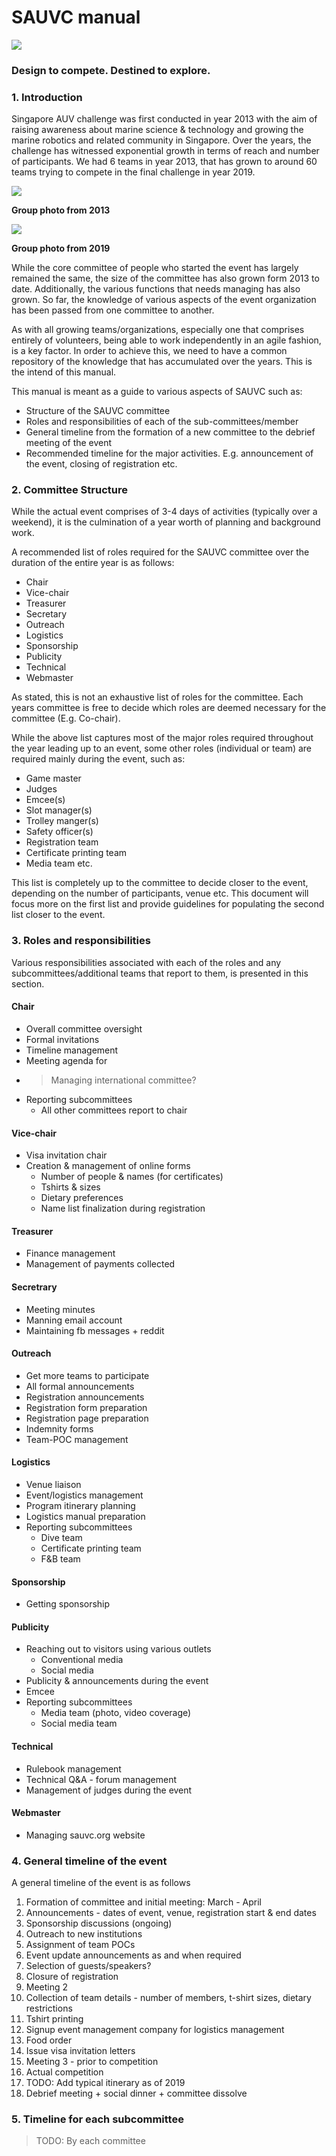 # SAUVC manual



![](https://sauvc.org/img/logo_notext.png)



### Design to compete. Destined to explore.

### 1. Introduction
Singapore AUV challenge was first conducted in year 2013 with the aim of raising awareness about marine science & technology and growing the marine robotics and related community in Singapore. Over the years, the challenge has witnessed exponential growth in terms of reach and number of participants. We had 6 teams in year 2013, that has grown to around 60 teams trying to compete in the final challenge in year 2019.


![](images/2013.jpg)

**Group photo from 2013** 

![](images/2019.jpg)

**Group photo from 2019**

While the core committee of people who started the event has largely remained the same, the size of the committee has also grown form 2013 to date. Additionally, the various functions that needs managing has also grown. So far, the knowledge of various aspects of the event organization has been passed from one committee to another.

As with all growing teams/organizations, especially one that comprises entirely of volunteers, being able to work independently in an agile fashion, is a key factor. In order to achieve this, we need to have a common repository of the knowledge that has accumulated over the years. This is the intend of this manual.

This manual is meant as a guide to various aspects of SAUVC such as:
- Structure of the SAUVC committee
- Roles and responsibilities of each of the sub-committees/member
- General timeline from the formation of a new committee to the debrief meeting of the event
- Recommended timeline for the major activities. E.g. announcement of the event, closing of registration etc.

### 2. Committee Structure
While the actual event comprises of 3-4 days of activities (typically over a weekend), it is the culmination of a year worth of planning and background work.

A recommended list of roles required for the SAUVC committee over the duration of the entire year is as follows:
- Chair
- Vice-chair
- Treasurer
- Secretary
- Outreach
- Logistics
- Sponsorship
- Publicity
- Technical
- Webmaster

As stated, this is not an exhaustive list of roles for the committee. Each years committee is free to decide which roles are deemed necessary for the committee (E.g. Co-chair).

While the above list captures most of the major roles required throughout the year leading up to an event, some other roles (individual or team) are required mainly during the event, such as:
- Game master
- Judges
- Emcee(s)
- Slot manager(s)
- Trolley manger(s)
- Safety officer(s)
- Registration team
- Certificate printing team
- Media team etc.

This list is completely up to the committee to decide closer to the event, depending on the number of participants, venue etc. This document will focus more on the first list and provide guidelines for populating the second list closer to the event.

### 3. Roles and responsibilities
Various responsibilities associated with each of the roles and any subcommittees/additional teams that report to them, is presented in this section.

#### Chair
- Overall committee oversight
- Formal invitations
- Timeline management
- Meeting agenda for
- > Managing international committee?
- Reporting subcommittees
  - All other committees report to chair

#### Vice-chair
- Visa invitation chair
- Creation & management of online forms
  - Number of people & names (for certificates)
  - Tshirts & sizes
  - Dietary preferences
  - Name list finalization during registration

#### Treasurer
- Finance management
- Management of payments collected

#### Secretrary
- Meeting minutes
- Manning email account
- Maintaining fb messages + reddit

#### Outreach
- Get more teams to participate
- All formal announcements
- Registration announcements
- Registration form preparation
- Registration page preparation
- Indemnity forms
- Team-POC management

#### Logistics
- Venue liaison
- Event/logistics management
- Program itinerary planning
- Logistics manual preparation
- Reporting subcommittees
  - Dive team
  - Certificate printing team
  - F&B team

#### Sponsorship
- Getting sponsorship

#### Publicity
- Reaching out to visitors using various outlets
  - Conventional media
  - Social media
- Publicity & announcements during the event
- Emcee
- Reporting subcommittees
  - Media team (photo, video coverage)
  - Social media team

#### Technical
- Rulebook management
- Technical Q&A - forum management
- Management of judges during the event

#### Webmaster
- Managing sauvc.org website

### 4. General timeline of the event
A general timeline of the event is as follows
1. Formation of committee and initial meeting: March - April
2. Announcements - dates of event, venue, registration start & end dates
3. Sponsorship discussions (ongoing)
4. Outreach to new institutions
5. Assignment of team POCs
6. Event update announcements as and when required
7. Selection of guests/speakers?
8. Closure of registration
9. Meeting 2
10. Collection of team details - number of members, t-shirt sizes, dietary restrictions
11. Tshirt printing
12. Signup event management company for logistics management
13. Food order
14. Issue visa invitation letters
15. Meeting 3 - prior to competition
16. Actual competition
  17. TODO: Add typical itinerary as of 2019
18. Debrief meeting + social dinner + committee dissolve

### 5. Timeline for each subcommittee
> TODO: By each committee